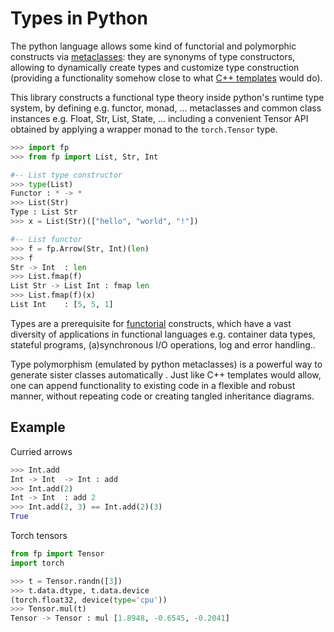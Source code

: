 # Types in Python

The python language allows some kind of functorial and polymorphic constructs via [metaclasses](https://www.python.org/dev/peps/pep-3115/): they are synonyms of type constructors, allowing to dynamically create types and customize type construction (providing a functionality somehow close to what [C++ templates](https://www.cplusplus.com/doc/oldtutorial/templates/) would do).

This library constructs a functional type theory inside python's runtime type system, by defining e.g. functor, monad, ... metaclasses and common class instances e.g. Float, Str, List, State, ... including a convenient 
Tensor API obtained by applying a wrapper monad to the `torch.Tensor` type.

```py
>>> import fp
>>> from fp import List, Str, Int

#-- List type constructor 
>>> type(List)
Functor : * -> *
>>> List(Str)
Type : List Str
>>> x = List(Str)(["hello", "world", "!"])

#-- List functor
>>> f = fp.Arrow(Str, Int)(len)
>>> f
Str -> Int  : len
>>> List.fmap(f)
List Str -> List Int : fmap len
>>> List.fmap(f)(x)
List Int    : [5, 5, 1]
```
Types are a prerequisite for [functorial](https://en.wikipedia.org/wiki/Functor_(functional_programming)) constructs, which have a vast diversity of applications in functional languages e.g. container data types, stateful programs, (a)synchronous I/O operations, log and error handling..

Type polymorphism (emulated by python metaclasses) is a powerful way to generate sister classes automatically . Just like C++ templates would allow, one can append functionality to 
existing code in a flexible and robust manner, without repeating code or creating tangled inheritance diagrams. 

## Example

Curried arrows
```py
>>> Int.add
Int -> Int  -> Int : add
>>> Int.add(2)
Int -> Int  : add 2
>>> Int.add(2, 3) == Int.add(2)(3)
True
```
Torch tensors
```py
from fp import Tensor
import torch

>>> t = Tensor.randn([3])
>>> t.data.dtype, t.data.device
(torch.float32, device(type='cpu'))
>>> Tensor.mul(t)
Tensor -> Tensor : mul [1.8948, -0.6545, -0.2041]
```
